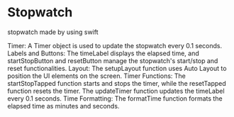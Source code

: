 # Stopwatch
stopwatch made by using swift

Timer: A Timer object is used to update the stopwatch every 0.1 seconds.
Labels and Buttons: The timeLabel displays the elapsed time, and startStopButton and resetButton manage the stopwatch's start/stop and reset functionalities.
Layout: The setupLayout function uses Auto Layout to position the UI elements on the screen.
Timer Functions: The startStopTapped function starts and stops the timer, while the resetTapped function resets the timer. The updateTimer function updates the timeLabel every 0.1 seconds.
Time Formatting: The formatTime function formats the elapsed time as minutes and seconds.
